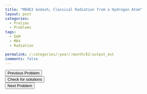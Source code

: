 ```yaml
---
title: "M04E2 &ndash; Classical Radiation from a Hydrogen Atom"
layout: post
categories:
  - Prelims
  - Problems
tags:
  - E&M
  - M04
  - Radiation

permalink: /:categories/:year/:month/E2:output_ext
comments: false
---
```

<object data="2004M2E.pdf" type="application/pdf" width="100%" height="500"></object>

<div class='navbar'>
	<div float='left'><button onclick="window.location='E1.html'" >Previous Problem</button></div>
	<div float='center'><button onclick="window.location='https://princetonprelim.com/prelim/13/'">Check for solutions</button></div>
	<div float='right'><button onclick="window.location='E3.html'" > Next Problem</button></div>
</div>
